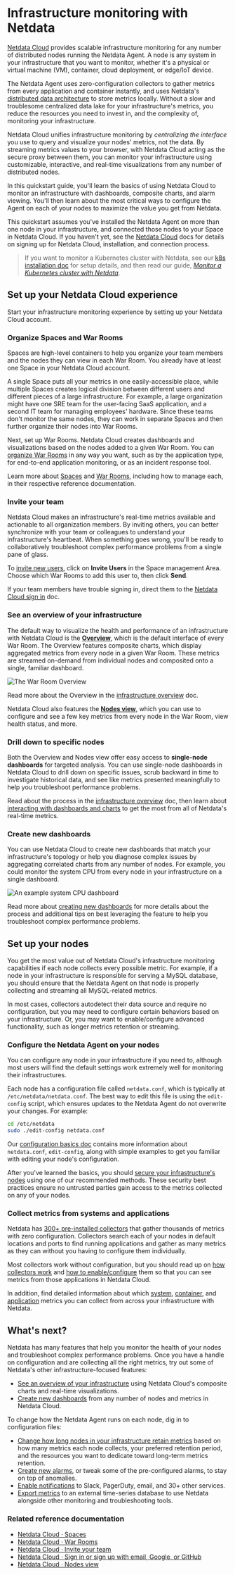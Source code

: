 <!--
title: "Infrastructure monitoring with Netdata"
sidebar_label: "Infrastructure monitoring"
description: "Build a robust, infinitely scalable infrastructure monitoring solution with Netdata. Any number of nodes and every available metric."
custom_edit_url: https://github.com/netdata/netdata/edit/master/docs/quickstart/infrastructure.md
sidebar_label: "Infrastructure monitoring with Netdata"
learn_status: "Published"
learn_topic_type: "References"
learn_rel_path: "Possible old, not wanted documents"
-->

# Infrastructure monitoring with Netdata

[Netdata Cloud](https://app.netdata.cloud) provides scalable infrastructure monitoring for any number of distributed
nodes running the Netdata Agent. A node is any system in your infrastructure that you want to monitor, whether it's a
physical or virtual machine (VM), container, cloud deployment, or edge/IoT device.

The Netdata Agent uses zero-configuration collectors to gather metrics from every application and container instantly,
and uses Netdata's [distributed data architecture](https://github.com/netdata/netdata/blob/master/docs/store/distributed-data-architecture.md) to store metrics
locally. Without a slow and troublesome centralized data lake for your infrastructure's metrics, you reduce the
resources you need to invest in, and the complexity of, monitoring your infrastructure. 

Netdata Cloud unifies infrastructure monitoring by _centralizing the interface_ you use to query and visualize your
nodes' metrics, not the data. By streaming metrics values to your browser, with Netdata Cloud acting as the secure proxy
between them, you can monitor your infrastructure using customizable, interactive, and real-time visualizations from any
number of distributed nodes.

In this quickstart guide, you'll learn the basics of using Netdata Cloud to monitor an infrastructure with dashboards,
composite charts, and alarm viewing. You'll then learn about the most critical ways to configure the Agent on each of
your nodes to maximize the value you get from Netdata.

This quickstart assumes you've installed the Netdata Agent on more than one node in your infrastructure, and connected
those nodes to your Space in Netdata Cloud. If you haven't yet, see the [Netdata
Cloud](https://github.com/netdata/netdata/blob/master/docs/cloud/cloud.mdx) docs for details on signing up for Netdata Cloud, installation, and
connection process.

> If you want to monitor a Kubernetes cluster with Netdata, see our [k8s installation
> doc](https://github.com/netdata/netdata/blob/master/packaging/installer/methods/kubernetes.md) for setup details, and then read our guide, [_Monitor a Kubernetes
> cluster with Netdata_](https://github.com/netdata/netdata/blob/master/docs/guides/monitor/kubernetes-k8s-netdata.md).

## Set up your Netdata Cloud experience

Start your infrastructure monitoring experience by setting up your Netdata Cloud account.

### Organize Spaces and War Rooms

Spaces are high-level containers to help you organize your team members and the nodes they can view in each War Room.
You already have at least one Space in your Netdata Cloud account.

A single Space puts all your metrics in one easily-accessible place, while multiple Spaces creates logical division
between different users and different pieces of a large infrastructure. For example, a large organization might have one
SRE team for the user-facing SaaS application, and a second IT team for managing employees' hardware. Since these teams
don't monitor the same nodes, they can work in separate Spaces and then further organize their nodes into War Rooms.

Next, set up War Rooms. Netdata Cloud creates dashboards and visualizations based on the nodes added to a given War
Room. You can [organize War Rooms](https://github.com/netdata/netdata/blob/master/docs/cloud/war-rooms.md#war-room-organization) in any way
you want, such as by the application type, for end-to-end application monitoring, or as an incident response tool.

Learn more about [Spaces](https://github.com/netdata/netdata/blob/master/docs/cloud/spaces.md) and [War
Rooms](https://github.com/netdata/netdata/blob/master/docs/cloud/war-rooms.md), including how to manage each, in their respective reference
documentation.

### Invite your team

Netdata Cloud makes an infrastructure's real-time metrics available and actionable to all organization members. By
inviting others, you can better synchronize with your team or colleagues to understand your infrastructure's heartbeat.
When something goes wrong, you'll be ready to collaboratively troubleshoot complex performance problems from a single
pane of glass.

To [invite new users](https://github.com/netdata/netdata/blob/master/docs/cloud/manage/invite-your-team.md), click on **Invite Users** in the
Space management Area. Choose which War Rooms to add this user to, then click **Send**.

If your team members have trouble signing in, direct them to the [Netdata Cloud sign
in](https://github.com/netdata/netdata/blob/master/docs/cloud/manage/sign-in.mdx) doc.

### See an overview of your infrastructure

The default way to visualize the health and performance of an infrastructure with Netdata Cloud is the
[**Overview**](https://github.com/netdata/netdata/blob/master/docs/visualize/overview-infrastructure.md), which is the default interface of every War Room. The
Overview features composite charts, which display aggregated metrics from every node in a given War Room. These metrics
are streamed on-demand from individual nodes and composited onto a single, familiar dashboard.

![The War Room
Overview](https://user-images.githubusercontent.com/1153921/108732681-09791980-74eb-11eb-9ba2-98cb1b6608de.png)

Read more about the Overview in the [infrastructure overview](https://github.com/netdata/netdata/blob/master/docs/visualize/overview-infrastructure.md) doc.

Netdata Cloud also features the [**Nodes view**](https://github.com/netdata/netdata/blob/master/docs/cloud/visualize/nodes.md), which you can
use to configure and see a few key metrics from every node in the War Room, view health status, and more.

### Drill down to specific nodes

Both the Overview and Nodes view offer easy access to **single-node dashboards** for targeted analysis. You can use
single-node dashboards in Netdata Cloud to drill down on specific issues, scrub backward in time to investigate
historical data, and see like metrics presented meaningfully to help you troubleshoot performance problems.

Read about the process in the [infrastructure
overview](https://github.com/netdata/netdata/blob/master/docs/visualize/overview-infrastructure.md#drill-down-with-single-node-dashboards) doc, then learn about [interacting with
dashboards and charts](https://github.com/netdata/netdata/blob/master/docs/visualize/interact-dashboards-charts.md) to get the most from all of Netdata's real-time
metrics.

### Create new dashboards

You can use Netdata Cloud to create new dashboards that match your infrastructure's topology or help you diagnose
complex issues by aggregating correlated charts from any number of nodes. For example, you could monitor the system CPU
from every node in your infrastructure on a single dashboard.

![An example system CPU
dashboard](https://user-images.githubusercontent.com/1153921/108732974-4b09c480-74eb-11eb-87a2-c67e569c08b6.png)

Read more about [creating new dashboards](https://github.com/netdata/netdata/blob/master/docs/visualize/create-dashboards.md) for more details about the process and
additional tips on best leveraging the feature to help you troubleshoot complex performance problems.

## Set up your nodes

You get the most value out of Netdata Cloud's infrastructure monitoring capabilities if each node collects every
possible metric. For example, if a node in your infrastructure is responsible for serving a MySQL database, you should
ensure that the Netdata Agent on that node is properly collecting and streaming all MySQL-related metrics.

In most cases, collectors autodetect their data source and require no configuration, but you may need to configure
certain behaviors based on your infrastructure. Or, you may want to enable/configure advanced functionality, such as
longer metrics retention or streaming.

### Configure the Netdata Agent on your nodes

You can configure any node in your infrastructure if you need to, although most users will find the default settings
work extremely well for monitoring their infrastructures.

Each node has a configuration file called `netdata.conf`, which is typically at `/etc/netdata/netdata.conf`. The best
way to edit this file is using the `edit-config` script, which ensures updates to the Netdata Agent do not overwrite
your changes. For example:

```bash
cd /etc/netdata
sudo ./edit-config netdata.conf
```

Our [configuration basics doc](https://github.com/netdata/netdata/blob/master/docs/configure/nodes.md) contains more information about `netdata.conf`, `edit-config`,
along with simple examples to get you familiar with editing your node's configuration.

After you've learned the basics, you should [secure your infrastructure's nodes](https://github.com/netdata/netdata/blob/master/docs/configure/secure-nodes.md) using
one of our recommended methods. These security best practices ensure no untrusted parties gain access to the metrics
collected on any of your nodes.

### Collect metrics from systems and applications

Netdata has [300+ pre-installed collectors](https://github.com/netdata/netdata/blob/master/collectors/COLLECTORS.md) that gather thousands of metrics with zero
configuration. Collectors search each of your nodes in default locations and ports to find running applications and
gather as many metrics as they can without you having to configure them individually.

Most collectors work without configuration, but you should read up on [how collectors
work](https://github.com/netdata/netdata/blob/master/docs/collect/how-collectors-work.md) and [how to enable/configure](https://github.com/netdata/netdata/blob/master/docs/collect/enable-configure.md) them so
that you can see metrics from those applications in Netdata Cloud.

In addition, find detailed information about which [system](https://github.com/netdata/netdata/blob/master/docs/collect/system-metrics.md),
[container](https://github.com/netdata/netdata/blob/master/docs/collect/container-metrics.md), and [application](https://github.com/netdata/netdata/blob/master/docs/collect/application-metrics.md) metrics you can
collect from across your infrastructure with Netdata.

## What's next?

Netdata has many features that help you monitor the health of your nodes and troubleshoot complex performance problems.
Once you have a handle on configuration and are collecting all the right metrics, try out some of Netdata's other
infrastructure-focused features:

-   [See an overview of your infrastructure](https://github.com/netdata/netdata/blob/master/docs/visualize/overview-infrastructure.md) using Netdata Cloud's composite
    charts and real-time visualizations.
-   [Create new dashboards](https://github.com/netdata/netdata/blob/master/docs/visualize/create-dashboards.md) from any number of nodes and metrics in Netdata Cloud.

To change how the Netdata Agent runs on each node, dig in to configuration files:

-   [Change how long nodes in your infrastructure retain metrics](https://github.com/netdata/netdata/blob/master/docs/store/change-metrics-storage.md) based on how
    many metrics each node collects, your preferred retention period, and the resources you want to dedicate toward
    long-term metrics retention.
-   [Create new alarms](https://github.com/netdata/netdata/blob/master/docs/monitor/configure-alarms.md), or tweak some of the pre-configured alarms, to stay on top
    of anomalies.
-   [Enable notifications](https://github.com/netdata/netdata/blob/master/docs/monitor/enable-notifications.md) to Slack, PagerDuty, email, and 30+ other services.
-   [Export metrics](https://github.com/netdata/netdata/blob/master/docs/export/external-databases.md) to an external time-series database to use Netdata alongside
    other monitoring and troubleshooting tools.

### Related reference documentation

-   [Netdata Cloud · Spaces](https://github.com/netdata/netdata/blob/master/docs/cloud/spaces.md)
-   [Netdata Cloud · War Rooms](https://github.com/netdata/netdata/blob/master/docs/cloud/war-rooms.md)
-   [Netdata Cloud · Invite your team](https://github.com/netdata/netdata/blob/master/docs/cloud/manage/invite-your-team.md)
-   [Netdata Cloud · Sign in or sign up with email, Google, or
    GitHub](https://github.com/netdata/netdata/blob/master/docs/cloud/manage/sign-in.mdx)
-   [Netdata Cloud · Nodes view](https://github.com/netdata/netdata/blob/master/docs/cloud/visualize/nodes.md)


